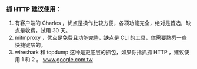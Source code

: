 ### 抓 HTTP 建议使用：

1. 有客户端的 Charles ，优点是操作比较方便，各项功能完全，绝对是首选，缺点是收费，试用 30 天。
2. mitmproxy ，优点是免费且功能完整，缺点是 CLI 的工具，你需要熟悉一些快捷键啥的。
3. wireshark 和 tcpdump 这种是更底层的抓包，如果你指抓抓 HTTP ，建议使用 1 和 2 。
www.google.com.tw
